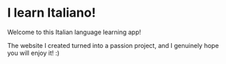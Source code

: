 # I learn Italiano!
 Welcome to this Italian language learning app! 

The website I created turned into a passion project, and I genuinely hope you will enjoy it! :)
